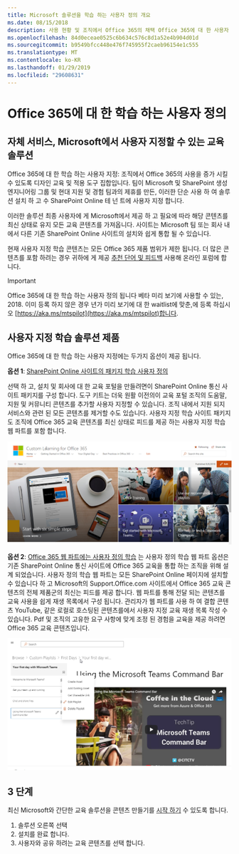 ```yaml
---
title: Microsoft 솔루션을 학습 하는 사용자 정의 개요
ms.date: 08/15/2018
description: 사용 현황 및 조직에서 Office 365의 채택 Office 365에 대 한 사용자 정의 학습 솔루션 수 가속화 하는 방법에 대해 알아봅니다. 이 솔루션 사용자 지정 SharePoint 온라인 웹 파트 및 SharePoint Online 통신의 현대 교육 사이트를 포함 합니다.
ms.openlocfilehash: 84d0eceae0525c6b634c576c8d1a52e4b904d01d
ms.sourcegitcommit: b9549bfcc448e476f745955f2caeb96154e1c555
ms.translationtype: MT
ms.contentlocale: ko-KR
ms.lasthandoff: 01/29/2019
ms.locfileid: "29608631"
---
```

# <a name="custom-learning-for-office-365"></a>Office 365에 대 한 학습 하는 사용자 정의

## <a name="self-service-customizable-training-solutions-from-microsoft"></a>자체 서비스, Microsoft에서 사용자 지정할 수 있는 교육 솔루션

Office 365에 대 한 학습 하는 사용자 지정: 조직에서 Office 365의 사용을 증가 시킬 수 있도록 디자인 교육 및 적용 도구 집합입니다. 팀이 Microsoft 및 SharePoint 생성 엔지니어링 그룹 및 현대 지원 및 경험 팀과의 제휴를 만든, 이러한 단순 사용 하 여 솔루션 설치 하 고 수 SharePoint Online 테 넌 트에 사용자 지정 합니다.  

이러한 솔루션 최종 사용자에 게 Microsoft에서 제공 하 고 필요에 따라 해당 콘텐츠를 최신 상태로 유지 모든 교육 콘텐츠를 가져옵니다.  사이트는 Microsoft 팀 또는 회사 내에서 다른 기존 SharePoint Online 사이트의 설치와 쉽게 통합 될 수 있습니다.

현재 사용자 지정 학습 콘텐츠는 모든 Office 365 제품 범위가 제한 됩니다.  더 많은 콘텐츠를 포함 하려는 경우 귀하에 게 제공 [추천 단어 및 피드백](feedback.md) 사용해 온라인 포럼에 합니다.  

> [!IMPORTANT]
> Office 365에 대 한 학습 하는 사용자 정의 됩니다 베타 미리 보기에 사용할 수 있는, 2018. 이미 등록 하지 않은 경우 년가 미리 보기에 대 한 waitlist에 맞춘,에 등록 하십시오 [https://aka.ms/mtspilot](https://aka.ms/mtspilot)합니다.

## <a name="custom-learning-solution-offerings"></a>사용자 지정 학습 솔루션 제품

Office 365에 대 한 학습 하는 사용자 지정에는 두가지 옵션이 제공 됩니다. 

**옵션 1**: [SharePoint Online 사이트의 패키지 학습 사용자 정의](installsitepackage.md)

선택 하 고, 설치 및 회사에 대 한 교육 포털을 만들려면이 SharePoint Online 통신 사이트 패키지를 구성 합니다. 도구 키트는 더욱 원활 이전의이 교육 포털 조직의 도움말, 지원 및 커뮤니티 콘텐츠를 추가할 사용자 지정할 수 있습니다. 조직 내에서 지원 되지 서비스와 관련 된 모든 콘텐츠를 제거할 수도 있습니다. 사용자 지정 학습 사이트 패키지도 조직에 Office 365 교육 콘텐츠를 최신 상태로 피드를 제공 하는 사용자 지정 학습 웹 파트를 포함 합니다. 

![Office 365 사이트 환경에 대 한 학습 하는 사용자 정의](/customlearning/media/clo365homepage.png)

**옵션 2**: [Office 365 웹 파트에는 사용자 정의 학습](installwebpart.md) 는 사용자 정의 학습 웹 파트 옵션은 기존 SharePoint Online 통신 사이트에 Office 365 교육을 통합 하는 조직을 위해 설계 되었습니다. 사용자 정의 학습 웹 파트는 모든 SharePoint Online 페이지에 설치할 수 있습니다 하 고 Microsoft의 Support.Office.com 사이트에서 Office 365 교육 콘텐츠의 전체 제품군의 최신는 피드를 제공 합니다. 웹 파트를 통해 전달 되는 콘텐츠를 교육 사용을 쉽게 재생 목록에서 구성 됩니다. 관리자가 웹 파트를 사용 하 여 결합 콘텐츠 YouTube, 같은 로컬로 호스팅된 콘텐츠를에서 사용자 지정 교육 재생 목록 작성 수 있습니다. Pdf 및 조직의 고유한 요구 사항에 맞게 조정 된 경험을 교육을 제공 하려면 Office 365 교육 콘텐츠입니다.

![Office 365 웹 파트에 대 한 학습 하는 사용자 정의](/customlearning/media/clo365customplaylist.png)

## <a name="3-easy-steps"></a>3 단계

최신 Microsoft와 간단한 교육 솔루션을 콘텐츠 만들기를 [시작 하기](getstarted.md) 수 있도록 합니다.

1. 솔루션 오른쪽 선택
2. 설치를 완료 합니다.
3. 사용자와 공유 하려는 교육 콘텐츠를 선택 합니다.



